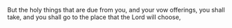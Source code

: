 But the holy things that are due from you, and your vow offerings, you shall take, and you shall go to the place that the Lord will choose,
